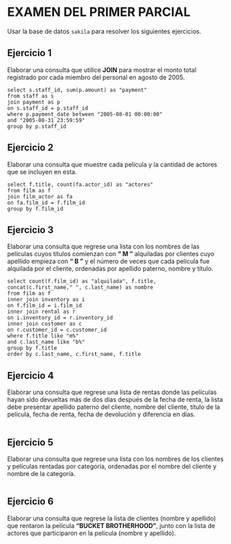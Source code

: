 # EXAMEN DEL PRIMER PARCIAL
Usar la base de datos `sakila` para resolver los siguientes ejercicios.
## Ejercicio 1
Elaborar una consulta que utilice **JOIN** para mostrar el monto total registrado por cada miembro del personal en agosto de 2005.
```
select s.staff_id, sum(p.amount) as "payment"
from staff as s
join payment as p
on s.staff_id = p.staff_id
where p.payment_date between "2005-08-01 00:00:00" 
and "2005-08-31 23:59:59"
group by p.staff_id
```
## Ejercicio 2
Elaborar una consulta que muestre cada película y la cantidad de actores que se incluyen en esta.
```
select f.title, count(fa.actor_id) as "actores"
from film as f
join film_actor as fa
on fa.film_id = f.film_id
group by f.film_id
```
## Ejercicio 3
Elaborar una consulta que regrese una lista con los nombres de las películas cuyos títulos comienzan con **“ M ”** alquiladas por clientes cuyo apellido empieza con **“ B ”** y el número de veces que cada película fue alquilada por el cliente, ordenadas por apellido paterno, nombre y título.
```
select count(f.film_id) as "alquilada", f.title, 
concat(c.first_name," ", c.last_name) as nombre
from film as f
inner join inventory as i
on f.film_id = i.film_id
inner join rental as r
on i.inventory_id = r.inventory_id
inner join customer as c
on r.customer_id = c.customer_id
where f.title like "m%"
and c.last_name like "b%"
group by f.title
order by c.last_name, c.first_name, f.title
```
## Ejercicio 4
Elaborar una consulta que regrese una lista de rentas donde las películas hayan sido devueltas más de dos días después de la fecha de renta, la lista debe presentar apellido paterno del cliente, nombre del cliente, título de la película, fecha de renta, fecha de devolución y diferencia en días.
```

```
## Ejercicio 5
Elaborar una consulta que regrese una lista con los nombres de los clientes y películas rentadas por categoría, ordenadas por el nombre del cliente y nombre de la categoría.
```

```
## Ejercicio 6
Elaborar una consulta que regrese la lista de clientes (nombre y apellido) que rentaron la película **“BUCKET BROTHERHOOD”**, junto con la lista de actores que participaron en la película (nombre y apellido).
```

```
